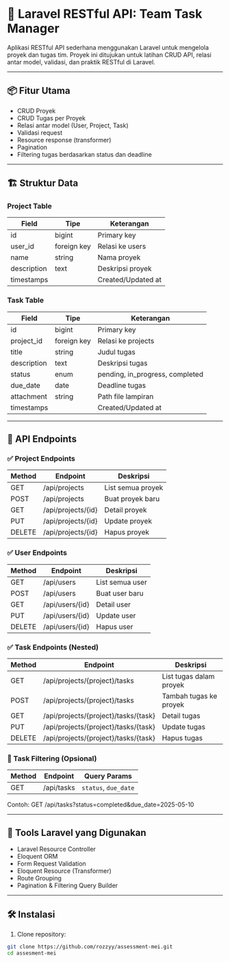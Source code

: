 # 📘 Laravel RESTful API: Team Task Manager

Aplikasi RESTful API sederhana menggunakan Laravel untuk mengelola proyek dan tugas tim. Proyek ini ditujukan untuk latihan CRUD API, relasi antar model, validasi, dan praktik RESTful di Laravel.

---

## 📦 Fitur Utama

- CRUD Proyek
- CRUD Tugas per Proyek
- Relasi antar model (User, Project, Task)
- Validasi request
- Resource response (transformer)
- Pagination
- Filtering tugas berdasarkan status dan deadline

---

## 🏗️ Struktur Data

### Project Table
| Field       | Tipe        | Keterangan           |
|-------------|-------------|----------------------|
| id          | bigint      | Primary key          |
| user_id     | foreign key | Relasi ke users      |
| name        | string      | Nama proyek          |
| description | text        | Deskripsi proyek     |
| timestamps  |             | Created/Updated at   |

### Task Table
| Field       | Tipe        | Keterangan               |
|-------------|-------------|--------------------------|
| id          | bigint      | Primary key              |
| project_id  | foreign key | Relasi ke projects       |
| title       | string      | Judul tugas              |
| description | text        | Deskripsi tugas          |
| status      | enum        | pending, in_progress, completed |
| due_date    | date        | Deadline tugas           |
| attachment  | string      | Path file lampiran       |
| timestamps  |             | Created/Updated at       |

---

## 📡 API Endpoints

### ✅ Project Endpoints

| Method | Endpoint       | Deskripsi         |
|--------|----------------|-------------------|
| GET    | /api/projects  | List semua proyek |
| POST   | /api/projects  | Buat proyek baru  |
| GET    | /api/projects/{id} | Detail proyek    |
| PUT    | /api/projects/{id} | Update proyek    |
| DELETE | /api/projects/{id} | Hapus proyek     |

### ✅ User Endpoints

| Method | Endpoint       | Deskripsi         |
|--------|----------------|-------------------|
| GET    | /api/users     | List semua user   |
| POST   | /api/users     | Buat user baru    |
| GET    | /api/users/{id} | Detail user      |
| PUT    | /api/users/{id} | Update user      |
| DELETE | /api/users/{id} | Hapus user       |

### ✅ Task Endpoints (Nested)

| Method | Endpoint                                     | Deskripsi                    |
|--------|----------------------------------------------|------------------------------|
| GET    | /api/projects/{project}/tasks                | List tugas dalam proyek      |
| POST   | /api/projects/{project}/tasks                | Tambah tugas ke proyek       |
| GET    | /api/projects/{project}/tasks/{task}         | Detail tugas                 |
| PUT    | /api/projects/{project}/tasks/{task}         | Update tugas                 |
| DELETE | /api/projects/{project}/tasks/{task}         | Hapus tugas                  |

### 📌 Task Filtering (Opsional)

| Method | Endpoint           | Query Params               |
|--------|--------------------|----------------------------|
| GET    | /api/tasks         | `status`, `due_date`       |

Contoh:
GET /api/tasks?status=completed&due_date=2025-05-10

---

## 🧰 Tools Laravel yang Digunakan

- Laravel Resource Controller
- Eloquent ORM
- Form Request Validation
- Eloquent Resource (Transformer)
- Route Grouping
- Pagination & Filtering Query Builder

---

## 🛠️ Instalasi

1. Clone repository:
```bash
git clone https://github.com/rozzyy/assessment-mei.git
cd assesment-mei
